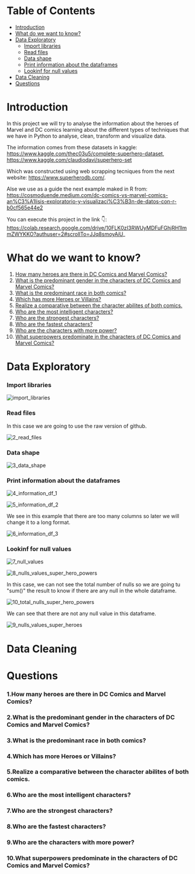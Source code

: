 # Table of Contents
- [Introduction](#introduction)
- [What do we want to know?](#what-do-we-want-to-know)
- [Data Exploratory](#data-exploratory)
  - [Import libraries](#import-libraries)
  - [Read files](#read-files)
  - [Data shape](#data-shape)
  - [Print information about the dataframes](#print-information-about-the-dataframes)
  - [Lookinf for null values](#lookinf-for-null-values)
- [Data Cleaning](#data-cleaning)
- [Questions](#questions)



# Introduction

In this project we will try to analyse the information about the heroes of Marvel and DC comics learning about the different types of techniques that we have in Python to analyse, clean, transform and visualize data.

The information comes from these datasets in kaggle:
https://www.kaggle.com/thec03u5/complete-superhero-dataset, 
https://www.kaggle.com/claudiodavi/superhero-set

Which was constructed using web scrapping tecniques from the next website: https://www.superherodb.com/.

Alse we use as a guide the next example maked in R from: https://cosmoduende.medium.com/dc-comics-vs-marvel-comics-an%C3%A1lisis-exploratorio-y-visualizaci%C3%B3n-de-datos-con-r-b0cf565e44e2

You can execute this project in the link 👇: 
https://colab.research.google.com/drive/10FLK0zI3RWUyMDFuFGhjRH1ImmZWYKKO?authuser=2#scrollTo=JJq8smoyAiU_

# What do we want to know?
1. [How many heroes are there in DC Comics and Marvel Comics?](https://github.com/sergi0gs/Marvel_vs_DC/blob/main/README.md#1how-many-heroes-are-there-in-dc-comics-and-marvel-comics) 
2. [What is the predominant gender in the characters of DC Comics and Marvel Comics?](https://github.com/sergi0gs/Marvel_vs_DC/blob/main/README.md#2what-is-the-predominant-gender-in-the-characters-of-dc-comics-and-marvel-comics)
3. [What is the predominant race in both comics?](https://github.com/sergi0gs/Marvel_vs_DC/blob/main/README.md3#what-is-the-predominant-race-in-both-comics)
4. [Which has more Heroes or Villains?](https://github.com/sergi0gs/Marvel_vs_DC#4which-has-more-heroes-or-villains)
5. [Realize a comparative between the character abilites of both comics.](https://github.com/sergi0gs/Marvel_vs_DC#5realize-a-comparative-between-the-character-abilites-of-both-comics)
6. [Who are the most intelligent characters?](https://github.com/sergi0gs/Marvel_vs_DC#6who-are-the-most-intelligent-characters)
7. [Who are the strongest characters?](https://github.com/sergi0gs/Marvel_vs_DC#7who-are-the-strongest-characters)
8. [Who are the fastest characters?](https://github.com/sergi0gs/Marvel_vs_DC#8who-are-the-fastest-characters)
9. [Who are the characters with more power?](https://github.com/sergi0gs/Marvel_vs_DC#9who-are-the-characters-with-more-power)
10. [What superpowers predominate in the characters of DC Comics and Marvel Comics?](https://github.com/sergi0gs/Marvel_vs_DC#10what-superpowers-predominate-in-the-characters-of-dc-comics-and-marvel-comics)

# Data Exploratory
### Import libraries

![import_libraries](https://user-images.githubusercontent.com/71573671/112564400-3306b880-8da9-11eb-9208-3664d6660664.PNG)

### Read files
In this case we are going to use the raw version of github.

![2_read_files](https://user-images.githubusercontent.com/71573671/112565235-ba086080-8daa-11eb-9e37-8d39bd040ba2.PNG)

### Data shape

![3_data_shape](https://user-images.githubusercontent.com/71573671/112565180-a0671900-8daa-11eb-87a2-3497b985000d.PNG)

### Print information about the dataframes

![4_information_df_1](https://user-images.githubusercontent.com/71573671/112566123-639c2180-8dac-11eb-8bc0-fb12578c5307.PNG)



![5_information_df_2](https://user-images.githubusercontent.com/71573671/112566122-639c2180-8dac-11eb-871b-05a58c23b9e7.PNG)



We see in this example that there are too many columns so later we will change it to a long format.

![6_information_df_3](https://user-images.githubusercontent.com/71573671/112566121-63038b00-8dac-11eb-9f53-c9d1c9e034ef.PNG)


### Lookinf for null values

![7_null_values](https://user-images.githubusercontent.com/71573671/112567241-82031c80-8dae-11eb-9b1d-8b995ef6b94f.PNG)

![8_nulls_values_super_hero_powers](https://user-images.githubusercontent.com/71573671/112567240-816a8600-8dae-11eb-8f41-1db2afd4b37a.PNG)

In this case, we can not see the total number of nulls so we are going tu "sum()" the result to know if there are any null in the whole dataframe.

![10_total_nulls_super_hero_powers](https://user-images.githubusercontent.com/71573671/112567446-db6b4b80-8dae-11eb-9aa0-3d85e4dbc370.PNG)

We can see that there are not any null value in this dataframe.

![9_nulls_values_super_heroes](https://user-images.githubusercontent.com/71573671/112567237-80d1ef80-8dae-11eb-9418-929a79c4aff0.PNG)


# Data Cleaning
# Questions 
### 1.How many heroes are there in DC Comics and Marvel Comics?
### 2.What is the predominant gender in the characters of DC Comics and Marvel Comics?
### 3.What is the predominant race in both comics?
### 4.Which has more Heroes or Villains?
### 5.Realize a comparative between the character abilites of both comics.
### 6.Who are the most intelligent characters?
### 7.Who are the strongest characters?
### 8.Who are the fastest characters?
### 9.Who are the characters with more power?
### 10.What superpowers predominate in the characters of DC Comics and Marvel Comics?
